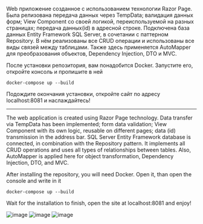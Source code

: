 Web приложение созданное с использованием технологии Razor Page. Была релизована передача данных через TempData; валидация данных форм; View Component со своей логикой, переиспользуемой на разных страницах; передача данных(id) в адресной строке. Подключена база данных Entity Framework SQL Server, в сочетании с паттерном Repository. В нём реализованы все CRUD операции и использованы все виды связей между таблицами. Также здесь применяется AutoMapper для преобразования объектов, Dependency Injection, DTO и MVC.

После установки репозитория, вам понадобится Docker. Запустите его, откройте консоль и пропишите в ней 

```
docker-compose up --build
```
Подождите окончания установки, откройте сайт по адресу localhost:8081 и наслаждайтесь!


_____________________________________________________________________________________________________________________________________________________________________________________________________________________________________________

The web application is created using Razor Page technology. Data transfer via TempData has been implemented; form data validation; View Component with its own logic, reusable on different pages; data (id) transmission in the address bar. SQL Server Entity Framework database is connected, in combination with the Repository pattern. It implements all CRUD operations and uses all types of relationships between tables. Also, AutoMapper is applied here for object transformation, Dependency Injection, DTO, and MVC.

After installing the repository, you will need Docker. Open it, than open the console and write in it

```
docker-compose up --build
```
Wait for the installation to finish, open the site at localhost:8081 and enjoy!

![image](https://github.com/Kactus26/ShelterRazor/assets/143936467/e016706e-9b74-420e-9680-1d2d10dcc8fe)
![image](https://github.com/Kactus26/ShelterRazor/assets/143936467/e41d0017-b65b-4221-9637-dbb12c6eddef)
![image](https://github.com/Kactus26/ShelterRazor/assets/143936467/077d9b03-066f-4a4b-8ce7-a91cd6bee170)

